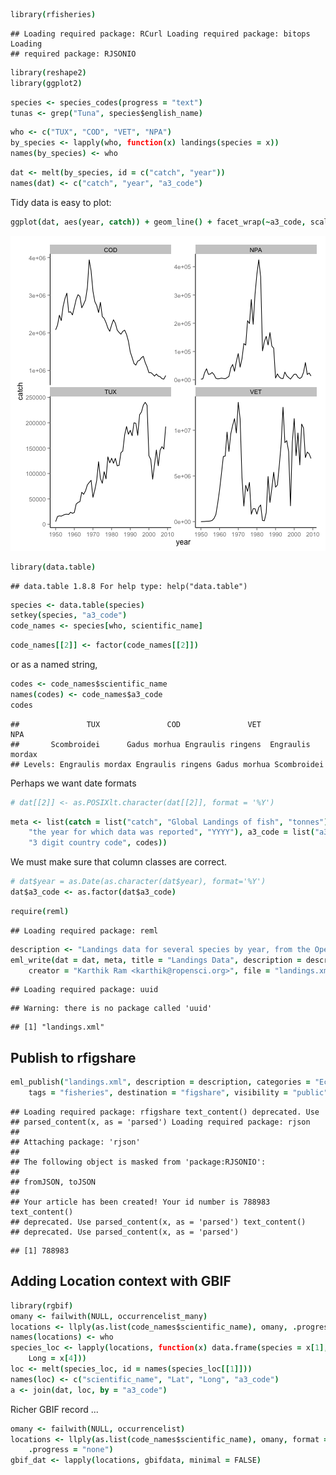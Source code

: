 
```coffee
library(rfisheries)
```

```
## Loading required package: RCurl Loading required package: bitops Loading
## required package: RJSONIO
```

```coffee
library(reshape2)
library(ggplot2)
```



```coffee
species <- species_codes(progress = "text")
tunas <- grep("Tuna", species$english_name)
```



```coffee
who <- c("TUX", "COD", "VET", "NPA")
by_species <- lapply(who, function(x) landings(species = x))
names(by_species) <- who
```



```coffee
dat <- melt(by_species, id = c("catch", "year"))
names(dat) <- c("catch", "year", "a3_code")
```


Tidy data is easy to plot:


```coffee
ggplot(dat, aes(year, catch)) + geom_line() + facet_wrap(~a3_code, scales = "free_y")
```

![plot of chunk unnamed-chunk-5](figure/unnamed-chunk-5.png) 






```coffee
library(data.table)
```

```
## data.table 1.8.8 For help type: help("data.table")
```

```coffee
species <- data.table(species)
setkey(species, "a3_code")
code_names <- species[who, scientific_name]
```



```coffee
code_names[[2]] <- factor(code_names[[2]])
```



or as a named string,


```coffee
codes <- code_names$scientific_name
names(codes) <- code_names$a3_code
codes
```

```
##               TUX               COD               VET               NPA 
##       Scombroidei      Gadus morhua Engraulis ringens  Engraulis mordax 
## Levels: Engraulis mordax Engraulis ringens Gadus morhua Scombroidei
```


Perhaps we want date formats


```coffee
# dat[[2]] <- as.POSIXlt.character(dat[[2]], format = '%Y')
```




```coffee
meta <- list(catch = list("catch", "Global Landings of fish", "tonnes"), year = list("year", 
    "the year for which data was reported", "YYYY"), a3_code = list("a3_code", 
    "3 digit country code", codes))
```


We must make sure that column classes are correct.  


```coffee
# dat$year = as.Date(as.character(dat$year), format='%Y')
dat$a3_code <- as.factor(dat$a3_code)
```



```coffee
require(reml)
```

```
## Loading required package: reml
```

```coffee
description <- "Landings data for several species by year, from the OpenFisheries database"
eml_write(dat = dat, meta, title = "Landings Data", description = description, 
    creator = "Karthik Ram <karthik@ropensci.org>", file = "landings.xml")
```

```
## Loading required package: uuid
```

```
## Warning: there is no package called 'uuid'
```

```
## [1] "landings.xml"
```



## Publish to rfigshare


```coffee
eml_publish("landings.xml", description = description, categories = "Ecology", 
    tags = "fisheries", destination = "figshare", visibility = "public")
```

```
## Loading required package: rfigshare text_content() deprecated. Use
## parsed_content(x, as = 'parsed') Loading required package: rjson
## 
## Attaching package: 'rjson'
## 
## The following object is masked from 'package:RJSONIO':
## 
## fromJSON, toJSON
## 
## Your article has been created! Your id number is 788983 text_content()
## deprecated. Use parsed_content(x, as = 'parsed') text_content()
## deprecated. Use parsed_content(x, as = 'parsed')
```

```
## [1] 788983
```



## Adding Location context with GBIF


```coffee
library(rgbif)
omany <- failwith(NULL, occurrencelist_many)
locations <- llply(as.list(code_names$scientific_name), omany, .progress = "none")
names(locations) <- who
species_loc <- lapply(locations, function(x) data.frame(species = x[1], Lat = x[3], 
    Long = x[4]))
loc <- melt(species_loc, id = names(species_loc[[1]]))
names(loc) <- c("scientific_name", "Lat", "Long", "a3_code")
a <- join(dat, loc, by = "a3_code")
```






Richer GBIF record ...


```coffee
omany <- failwith(NULL, occurrencelist)
locations <- llply(as.list(code_names$scientific_name), omany, format = "darwin", 
    .progress = "none")
gbif_dat <- lapply(locations, gbifdata, minimal = FALSE)
```




